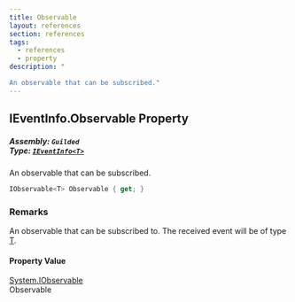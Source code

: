 ```yaml
---
title: Observable
layout: references
section: references
tags:
  - references
  - property
description: "

An observable that can be subscribed."
---
```


## IEventInfo<T>.Observable Property
##### **Assembly:** `Guilded`<br/>**Type:** [`IEventInfo<T>`](IEventInfo_T_ 'Guilded.IEventInfo<T>')

An observable that can be subscribed.

```csharp
IObservable<T> Observable { get; }
```

### Remarks
  
An observable that can be subscribed to. The received event will be of type [T](IEventInfo_T_#Guilded.IEventInfo_T_.T 'Guilded.IEventInfo<T>.T').

#### Property Value
[System.IObservable](https://docs.microsoft.com/en-us/dotnet/api/System.IObservable 'System.IObservable')  
Observable